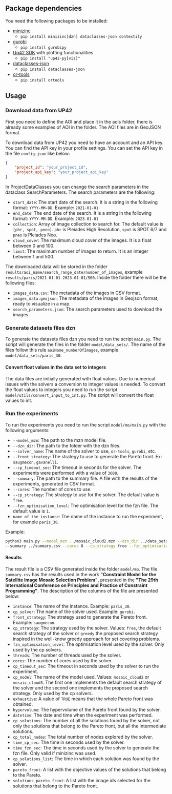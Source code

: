 ## Package dependencies
You need the following packages to be installed:

* [minizinc](https://www.minizinc.org/)
  * `pip install minizinc[dzn] dataclasses-json contextily`
* [gurobi](https://www.gurobi.com/)
  * `pip install gurobipy`
* [Up42 SDK](https://sdk.up42.com/installation/) with plotting functionalities
  * `pip install "up42-py[viz]"`
* [dataclasses-json](https://pypi.org/project/dataclasses-json/)
  * `pip install dataclasses-json`
* [or-tools](https://developers.google.com/optimization/install/python)
  * `pip install ortools`

## Usage

### Download data from UP42
First you need to define the AOI and place it in the aois folder, there is already some examples of AOI in the folder. The AOI files are in GeoJSON format.

To download data from UP42 you need to have an account and an API key. You can find the API key in your profile settings. You can set the API key in the file `config.json` like below:
```json
{
    "project_id": "your_project_id",
    "project_api_key": "your_project_api_key"
}
```
In ProjectDataClasses you can change the search parameters in the dataclass SearchParameters. The search parameters are the following:
* `start_date`: The start date of the search. It is a string in the following format: `YYYY-MM-DD`. Example: `2021-01-01` 
* `end_date`: The end date of the search. It is a string in the following format: `YYYY-MM-DD`. Example: `2023-01-01`
* `collection`: Array of image collection to search for. The default value is `[phr, spot, pneo]`. `phr` is Pleiades High Resolution, `spot` is SPOT 6/7 and `pneo` is Pleiades Neo.
* `cloud_cover`: The maximum cloud cover of the images. It is a float between 0 and 100.
* `limit`: The maximum number of images to return. It is an integer between 1 and 500.

The downloaded data will be stored in the folder `results/aoi_name/search_range_date/number_of_images`, example `results/paris/2021-01-01-2023-01-01/500`.
Inside the folder there will be the following files:
* `images_data.csv`: The metadata of the images in CSV format.
* `images_data.geojson`: The metadata of the images in Geojson format, ready to visualize in a map.
* `search_parameters.json`: The search parameters used to download the images.

### Generate datasets files dzn

To generate the datasets files dzn you need to run the script `main.py`. The script will generate the files in the 
folder `model/data_sets/`. The name of the files follow this rule `aoiName_numberOfImages`, 
example `model/data_sets/paris_30`. 

#### Convert float values in the data set to integers

The data files are initially generated with float values. Due to numerical issues with the solvers a 
conversion to integer values is needed. To convert the float values to integers you need to run the script
`model/utils/convert_input_to_int.py`. The script will convert the float values to int.

### Run the experiments

To run the experiments you need to run the script `model/mo/main.py` with the following arguments:
* `--model_mzn`: The path to the mzn model file.
* `--dzn_dir`: The path to the folder with the dzn files.
* `--solver_name`: The name of the solver to use, `or-tools`, `gurobi`, etc.
* `--front_strategy`: The strategy to use to generate the Pareto front. Ex: `saugmecon`, `gavanelli`.
* `--cp_timeout_sec`: The timeout in seconds for the solver. The experiments were performed with a value of `3600`.
* `--summary`: The path to the summary file. A file with the results of the experiments, generated in CSV format.
* `--cores`: The number of cores to use.
* `--cp_strategy`: The strategy to use for the solver. The default value is `free`.
* `--fzn_optimisation_level`: The optimisation level for the fzn file. The default value is `1`.
* `name of the instance`: The name of the instance to run the experiment, for example `paris_30`.

Example:
```bash
python3 main.py --model_mzn ../mosaic_cloud2.mzn --dzn_dir ../data_sets/ --solver_name gurobi --cp_timeout_sec 60 
--summary ../summary.csv --cores 8 --cp_strategy free --fzn_optimisation_level 1 paris_30
```

#### Results
The result file is a CSV file generated inside the folder `model/mo`. The file `summary.csv` has the results used in the 
work **"Constraint Model for the Satellite Image Mosaic Selection Problem"**, presented in the **"The 29th International 
Conference on Principles and Practice of Constraint Programming"**. The description of the columns of the file are 
presented below:
* `instance`: The name of the instance. Example: `paris_30`.
* `cp_solver`: The name of the solver used. Example: `gurobi`.
* `front_strategy`: The strategy used to generate the Pareto front. Example: `saugmecon`.
* `cp_strategy`: The strategy used by the solver. Values: `free`, the default search strategy of the solver or 
`greedy` the proposed search strategy inspired in the well-know greedy approach for set covering problems.
* `fzn_optimisation_level`: The optimisation level used by the solver. Only used by the cp solvers.
* `threads`: The number of threads used by the solver.
* `cores`: The number of cores used by the solver.
* `cp_timeout_sec`: The timeout in seconds used by the solver to run the experiment.
* `cp_model`: The name of the model used. Values: `mosaic_cloud2` or `mosaic_cloud3`. The first one implements the
default search strategy of the solver and the second one implements the proposed search strategy. Only used by the cp solvers. 
* `exhaustive`: A value of `TRUE` means that the whole Pareto front was obtained.
* `hypervolume`: The hypervolume of the Pareto front found by the solver.
* `datetime`: The date and time when the experiment was performed.
* `cp_solutions`: The number of all the solutions found by the solver, not only the solutions that belong to the Pareto
front, but all the intermediate solutions.
* `cp_total_nodes`: The total number of nodes explored by the solver.
* `time_cp_sec`: The time in seconds used by the solver.
* `time_fzn_sec`: The time in seconds used by the solver to generate the fzn file. Only valid if minizinc was used.
* `cp_solutions_list`: The time in which each solution was found by the solver.
* `pareto_front`: A list with the objective values of the solutions that belong to the Pareto.
* `solutions_pareto_front`: A list with the image ids selected for the solutions that belong to the Pareto front.








